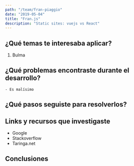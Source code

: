 ```yaml
---
path: "/team/fran-piaggio"
date: "2019-05-04"
title: "Fran.js"
description: "Static sites: vuejs vs React"
---
```


## ¿Qué temas te interesaba aplicar?

 1. Bulma


## ¿Qué problemas encontraste durante el desarrollo?

    - Es malísimo


## ¿Qué pasos seguiste para resolverlos?



## Links y recursos que investigaste

 - Google
 - Stackoverflow
 - Taringa.net

## Conclusiones

